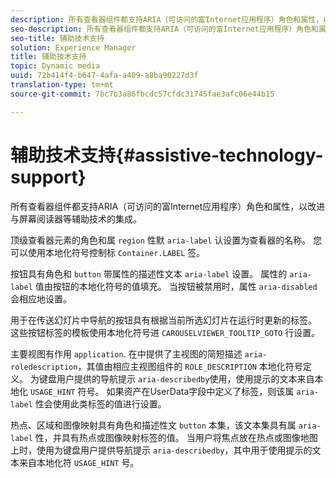 ```yaml
---
description: 所有查看器组件都支持ARIA（可访问的富Internet应用程序）角色和属性，以改进与屏幕阅读器等辅助技术的集成。
seo-description: 所有查看器组件都支持ARIA（可访问的富Internet应用程序）角色和属性，以改进与屏幕阅读器等辅助技术的集成。
seo-title: 辅助技术支持
solution: Experience Manager
title: 辅助技术支持
topic: Dynamic media
uuid: 72b414f4-b647-4afa-a409-a8ba90227d3f
translation-type: tm+mt
source-git-commit: 7bc7b3a86fbcdc57cfdc31745fae3afc06e44b15

---
```



# 辅助技术支持{#assistive-technology-support}

所有查看器组件都支持ARIA（可访问的富Internet应用程序）角色和属性，以改进与屏幕阅读器等辅助技术的集成。

顶级查看器元素的角色和属 `region` 性默 `aria-label` 认设置为查看器的名称。 您可以使用本地化符号控制标 `Container.LABEL` 签。

按钮具有角色和 `button` 带属性的描述性文本 `aria-label` 设置。 属性的 `aria-label` 值由按钮的本地化符号的值填充。 当按钮被禁用时，属性 `aria-disabled` 会相应地设置。

用于在传送幻灯片中导航的按钮具有根据当前所选幻灯片在运行时更新的标签。 这些按钮标签的模板使用本地化符号进 `CAROUSELVIEWER_TOOLTIP_GOTO` 行设置。

主要视图有作用 `application`. 在中提供了主视图的简短描述 `aria-roledescription`，其值由相应主视图组件的 `ROLE_DESCRIPTION` 本地化符号定义。 为键盘用户提供的导航提示 `aria-describedby`使用，使用提示的文本来自本地化 `USAGE_HINT` 符号。 如果资产在UserData字段中定义了标签，则该属 `aria-label` 性会使用此类标签的值进行设置。

热点、区域和图像映射具有角色和描述性文 `button` 本集，该文本集具有属 `aria-label` 性，并具有热点或图像映射标签的值。 当用户将焦点放在热点或图像地图上时，使用为键盘用户提供导航提示 `aria-describedby`，其中用于使用提示的文本来自本地化符 `USAGE_HINT` 号。
